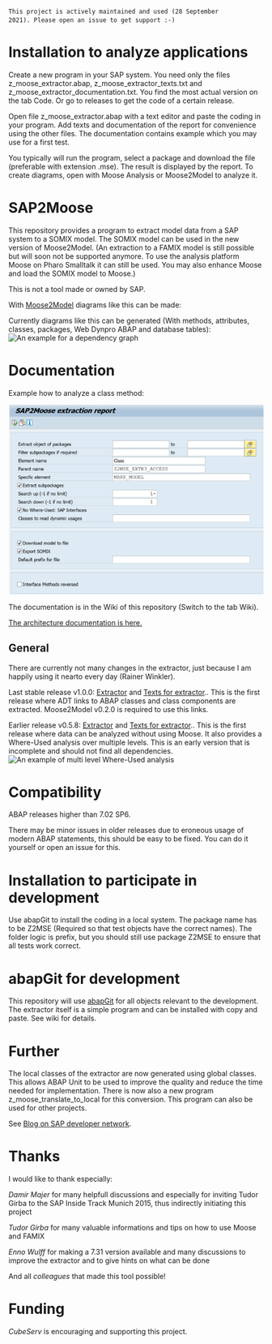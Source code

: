 <code>This project is actively maintained and used (28 September 2021). Please open an issue to get support :-)</code>

# Installation to analyze applications

Create a new program in your SAP system. You need only the files z_moose_extractor.abap, z_moose_extractor_texts.txt and z_moose_extractor_documentation.txt. You find the most actual version on the tab Code. Or go to releases to get the code of a certain release.

Open file z_moose_extractor.abap with a text editor and paste the coding in your program. Add texts and documentation of the report for convenience using the other files. The documentation contains example which you may use for a first test. 

You typically will run the program, select a package and download the file (preferable with extension .mse). The result is displayed by the report. To create diagrams, open with Moose Analysis or Moose2Model to analyze it.

# SAP2Moose

This repository provides a program to extract model data from a SAP system to a SOMIX model. The SOMIX model can be used in the new version of Moose2Model.
(An extraction to a FAMIX model is still possible but will soon not be supported anymore. To use the analysis platform Moose on Pharo Smalltalk it can still be used. You may also enhance Moose and load the SOMIX model to Moose.)

This is not a tool made or owned by SAP.

With [Moose2Model](http://www.moose2model.org) diagrams like this can be made:

Currently diagrams like this can be generated (With methods, attributes, classes, packages, Web Dynpro ABAP and database tables):
![An example for a dependency graph](../../wiki/figures/SAP_Extractor_dependency_all.png)

# Documentation

Example how to analyze a class method:

![Analyze a class method](https://github.com/SAP2Moose/SAP2Moose/blob/master/Documentation/images/SelectSingleClassMethod.png)

The documentation is in the Wiki of this repository (Switch to the tab Wiki).

[The architecture documentation is here.](Documentation/ArchitectureDocumentation.asciidoc)

## General

There are currently not many changes in the extractor, just because I am happily using it nearto every day (Rainer Winkler).

Last stable release v1.0.0: [Extractor](../../releases/download/v1.0.0/z_moose_extractor.abap) and [Texts for extractor](../../releases/download/v1.0.0/z_moose_extractor_texts.txt).. This is the first release where ADT links to ABAP classes and class components are extracted. Moose2Model v0.2.0 is required to use this links.

Earlier release v0.5.8: [Extractor](../../releases/download/v0.5.8/z_moose_extractor.abap) and [Texts for extractor](../../releases/download/v0.5.8/z_moose_extractor_texts.txt).. This is the first release where data can be analyzed without using Moose. It also provides a Where-Used analysis over multiple levels. This is an early version that is incomplete and should not find all dependencies. ![An example of multi level Where-Used analysis](../../wiki/figures/v0.4.0_MultiLevelWhereUsed.png)

# Compatibility

ABAP releases higher than 7.02 SP6.

There may be minor issues in older releases due to eroneous usage of modern ABAP statements, this should be easy to be fixed. You can do it yourself or open an issue for this.

# Installation to participate in development

Use abapGit to install the coding in a local system. The package name has to be Z2MSE (Required so that test objects have the correct names). The folder logic is prefix, but you should still use package Z2MSE to ensure that all tests work correct.

# abapGit for development

This repository will use [abapGit](http://abapgit.org) for all objects relevant to the development. The extractor itself is a simple program and can be installed with copy and paste. See wiki for details.

# Further

The local classes of the extractor are now generated using global classes. This allows ABAP Unit to be used to improve the quality and reduce the time needed for implementation. There is now also a new program z_moose_translate_to_local for this conversion. This program can also be used for other projects.

See [Blog on SAP developer network](https://blogs.sap.com/2017/07/23/software-exploration-tool-next-steps/).

# Thanks

I would like to thank especially:

*Damir Majer* for many helpfull discussions and especially for inviting Tudor Girba to the SAP Inside Track Munich 2015, thus indirectly initiating this project

*Tudor Girba* for many valuable informations and tips on how to use Moose and FAMIX

*Enno Wulff* for making a 7.31 version available and many discussions to improve the extractor and to give hints on what can be done

And all *colleagues* that made this tool possible!

# Funding

*CubeServ* is encouraging and supporting this project.

